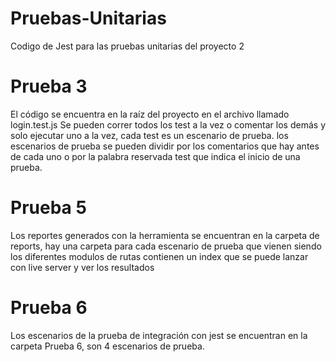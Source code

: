 # Pruebas-Unitarias
Codigo de Jest para las pruebas unitarias del proyecto 2

# Prueba 3
El código se encuentra en la raíz del proyecto en el archivo llamado login.test.js
Se pueden correr todos los test a la vez o comentar los demás y solo ejecutar uno a la vez, cada test es un escenario de prueba.
los escenarios de prueba se pueden dividir por los comentarios que hay antes de cada uno o por la palabra reservada test que indica el inicio de una prueba.

# Prueba 5
Los reportes generados con la herramienta se encuentran en la carpeta de reports, hay una carpeta para cada escenario de prueba que vienen siendo los diferentes modulos de rutas
contienen un index que se puede lanzar con live server y ver los resultados

# Prueba 6
Los escenarios de la prueba de integración con jest se encuentran en la carpeta Prueba 6, son 4 escenarios de prueba.
